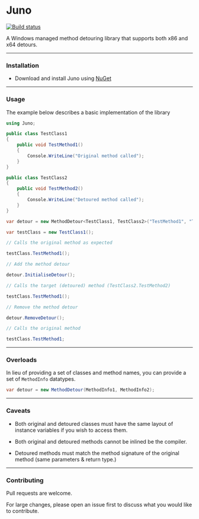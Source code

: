 # Juno

[![Build status](https://ci.appveyor.com/api/projects/status/81cs42eqbvnfcumx?svg=true)](https://ci.appveyor.com/project/Akaion/juno)

A Windows managed method detouring library that supports both x86 and x64 detours.

----

### Installation

* Download and install Juno using [NuGet](https://www.nuget.org/packages/Juno)

----

### Usage

The example below describes a basic implementation of the library

```csharp
using Juno;

public class TestClass1
{
    public void TestMethod1()
    {
        Console.WriteLine("Original method called");
    }
}

public class TestClass2
{
    public void TestMethod2()
    {
        Console.WriteLine("Detoured method called");
    }
}

var detour = new MethodDetour<TestClass1, TestClass2>("TestMethod1", "TestMethod2");

var testClass = new TestClass1();

// Calls the original method as expected

testClass.TestMethod1();

// Add the method detour

detour.InitialiseDetour();

// Calls the target (detoured) method (TestClass2.TestMethod2)

testClass.TestMethod1();

// Remove the method detour

detour.RemoveDetour();

// Calls the original method

testClass.TestMethod1;

```

----

### Overloads

In lieu of providing a set of classes and method names, you can provide a set of `MethodInfo` datatypes.

```csharp
var detour = new MethodDetour(MethodInfo1, MethodInfo2);
```

----

### Caveats

* Both original and detoured classes must have the same layout of instance variables if you wish to access them.

* Both original and detoured methods cannot be inlined be the compiler.

* Detoured methods must match the method signature of the original method (same parameters & return type.)

----

### Contributing

Pull requests are welcome. 

For large changes, please open an issue first to discuss what you would like to contribute.

